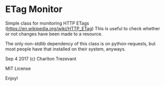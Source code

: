 # ETag Monitor 

Simple class for monitoring HTTP ETags (https://en.wikipedia.org/wiki/HTTP_ETag)
This is useful to check whether or not changes have been made to a resource.

The only non-stdlib dependency of this class is on python-requests, but most people
have that installed on their system, anyways.

Sep 4 2017 (c) Charlton Trezevant

MIT License

Enjoy!
